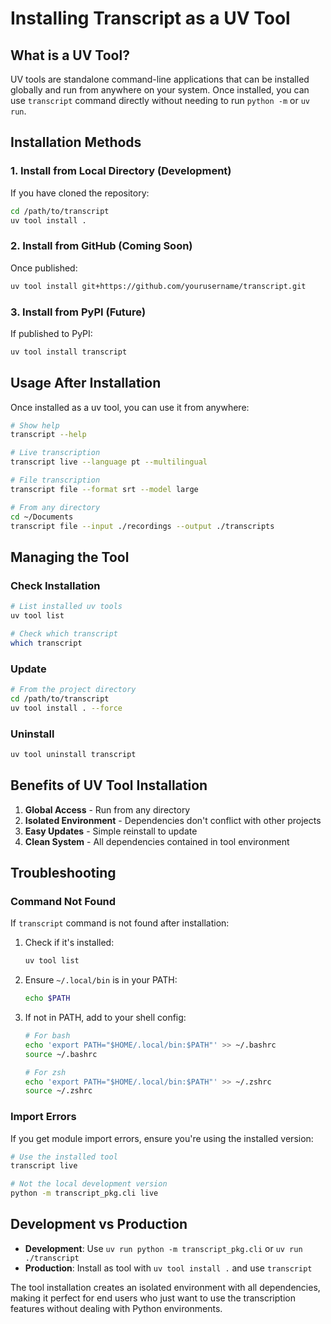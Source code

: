 # Installing Transcript as a UV Tool

## What is a UV Tool?

UV tools are standalone command-line applications that can be installed globally and run from anywhere on your system. Once installed, you can use `transcript` command directly without needing to run `python -m` or `uv run`.

## Installation Methods

### 1. Install from Local Directory (Development)

If you have cloned the repository:

```bash
cd /path/to/transcript
uv tool install .
```

### 2. Install from GitHub (Coming Soon)

Once published:

```bash
uv tool install git+https://github.com/yourusername/transcript.git
```

### 3. Install from PyPI (Future)

If published to PyPI:

```bash
uv tool install transcript
```

## Usage After Installation

Once installed as a uv tool, you can use it from anywhere:

```bash
# Show help
transcript --help

# Live transcription
transcript live --language pt --multilingual

# File transcription
transcript file --format srt --model large

# From any directory
cd ~/Documents
transcript file --input ./recordings --output ./transcripts
```

## Managing the Tool

### Check Installation

```bash
# List installed uv tools
uv tool list

# Check which transcript
which transcript
```

### Update

```bash
# From the project directory
cd /path/to/transcript
uv tool install . --force
```

### Uninstall

```bash
uv tool uninstall transcript
```

## Benefits of UV Tool Installation

1. **Global Access** - Run from any directory
2. **Isolated Environment** - Dependencies don't conflict with other projects
3. **Easy Updates** - Simple reinstall to update
4. **Clean System** - All dependencies contained in tool environment

## Troubleshooting

### Command Not Found

If `transcript` command is not found after installation:

1. Check if it's installed:

   ```bash
   uv tool list
   ```

2. Ensure `~/.local/bin` is in your PATH:

   ```bash
   echo $PATH
   ```

3. If not in PATH, add to your shell config:

   ```bash
   # For bash
   echo 'export PATH="$HOME/.local/bin:$PATH"' >> ~/.bashrc
   source ~/.bashrc

   # For zsh
   echo 'export PATH="$HOME/.local/bin:$PATH"' >> ~/.zshrc
   source ~/.zshrc
   ```

### Import Errors

If you get module import errors, ensure you're using the installed version:

```bash
# Use the installed tool
transcript live

# Not the local development version
python -m transcript_pkg.cli live
```

## Development vs Production

- **Development**: Use `uv run python -m transcript_pkg.cli` or `uv run ./transcript`
- **Production**: Install as tool with `uv tool install .` and use `transcript`

The tool installation creates an isolated environment with all dependencies, making it perfect for end users who just want to use the transcription features without dealing with Python environments.

